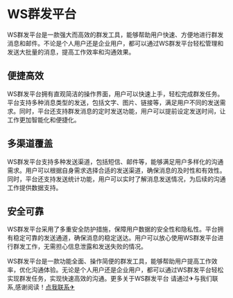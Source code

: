 # WS群发平台

WS群发平台是一款强大而高效的群发工具，能够帮助用户快速、方便地进行群发消息和邮件。不论是个人用户还是企业用户，都可以通过WS群发平台轻松管理和发送大批量的消息，提高工作效率和沟通效果。

## 便捷高效

WS群发平台拥有直观简洁的操作界面，用户可以快速上手，轻松完成群发任务。平台支持多种消息类型的发送，包括文字、图片、链接等，满足用户不同的发送需求。同时，平台还支持群发消息的定时发送功能，用户可以提前设定发送时间，让工作更加智能化和便捷化。

## 多渠道覆盖

WS群发平台支持多种发送渠道，包括短信、邮件等，能够满足用户多样化的沟通需求。用户可以根据自身需求选择合适的发送渠道，确保消息的及时性和有效性。同时，平台还支持发送统计功能，用户可以实时了解消息发送情况，为后续的沟通工作提供数据支持。

## 安全可靠

WS群发平台采用了多重安全防护措施，保障用户数据的安全性和隐私性。平台拥有稳定可靠的发送通道，确保消息的稳定送达。用户可以放心使用WS群发平台进行群发工作，无需担心信息泄露和发送失败的情况。

WS群发平台是一款功能全面、操作简便的群发工具，能够帮助用户提高工作效率，优化沟通体验。无论是个人用户还是企业用户，都可以通过WS群发平台轻松实现群发任务，实现快速高效的沟通。更多关于WS群发平台 请通过✈与我们联系,感谢阅读！[点我联系✈](https://pc.G208.com)
